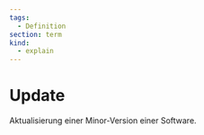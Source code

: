 ```yaml
---
tags:
  - Definition
section: term
kind:
  - explain
---
```

# Update

Aktualisierung einer Minor-Version einer Software.